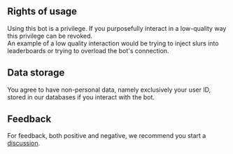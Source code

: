 ## Rights of usage
Using this bot is a privilege. If you purposefully interact in a low-quality way this privilege can be revoked.  
An example of a low quality interaction would be trying to inject slurs into leaderboards or trying to overload the bot's connection.

## Data storage
You agree to have non-personal data, namely exclusively your user ID, stored in our databases if you interact with the bot.

## Feedback
For feedback, both positive and negative, we recommend you start a [discussion](https://github.com/Glazelf/NinigiBot/discussions).
